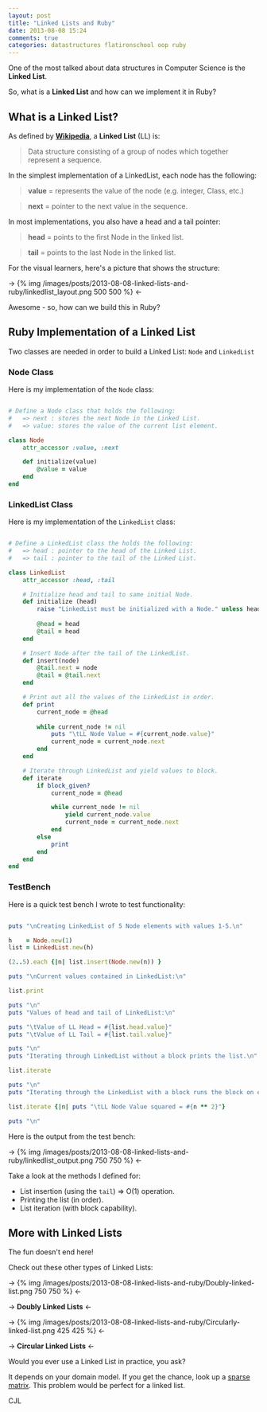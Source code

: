 ```yaml
---
layout: post
title: "Linked Lists and Ruby"
date: 2013-08-08 15:24
comments: true
categories: datastructures flatironschool oop ruby
---
```


One of the most talked about data structures in Computer Science is the **Linked List**.  

So, what is a **Linked List** and how can we implement it in Ruby?

## What is a Linked List?

As defined by **[Wikipedia](https://en.wikipedia.org/wiki/Linked_list)**, a **Linked List** (LL) is:

> Data structure consisting of a group of nodes which together represent a sequence.

In the simplest implementation of a LinkedList, each node has the following:

> **value** = represents the value of the node (e.g. integer, Class, etc.)

> **next** = pointer to the next value in the sequence.

In most implementations, you also have a head and a tail pointer:

> **head** = points to the first Node in the linked list.

> **tail** = points to the last Node in the linked list.

For the visual learners, here's a picture that shows the structure:

-> {% img /images/posts/2013-08-08-linked-lists-and-ruby/linkedlist_layout.png 500 500 %} <-

Awesome - so, how can we build this in Ruby?

## Ruby Implementation of a Linked List

Two classes are needed in order to build a Linked List: `Node` and `LinkedList`

### Node Class

Here is my implementation of the `Node` class:

```ruby

# Define a Node class that holds the following:
# 	=> next	: stores the next Node in the Linked List. 
# 	=> value: stores the value of the current list element.

class Node
	attr_accessor :value, :next

	def initialize(value)
		@value = value
	end
end

```

### LinkedList Class

Here is my implementation of the `LinkedList` class:

```ruby

# Define a LinkedList class the holds the following:
# 	=> head	: pointer to the head of the Linked List. 
# 	=> tail	: pointer to the tail of the Linked List. 

class LinkedList
	attr_accessor :head, :tail

	# Initialize head and tail to same initial Node.
	def initialize (head)
		raise "LinkedList must be initialized with a Node." unless head.is_a?(Node)
			
		@head = head
		@tail = head
	end

	# Insert Node after the tail of the LinkedList.
	def insert(node)
		@tail.next = node
		@tail = @tail.next
	end

	# Print out all the values of the LinkedList in order.
	def print
		current_node = @head
		
		while current_node != nil
			puts "\tLL Node Value = #{current_node.value}"
			current_node = current_node.next
		end
	end

	# Iterate through LinkedList and yield values to block.
	def iterate
		if block_given?
			current_node = @head

			while current_node != nil
				yield current_node.value
				current_node = current_node.next
			end
		else
			print
		end
	end
end

```

### TestBench

Here is a quick test bench I wrote to test functionality:

```ruby

puts "\nCreating LinkedList of 5 Node elements with values 1-5.\n"

h 	 = Node.new(1)
list = LinkedList.new(h)

(2..5).each {|n| list.insert(Node.new(n)) }

puts "\nCurrent values contained in LinkedList:\n"

list.print

puts "\n"
puts "Values of head and tail of LinkedList:\n"

puts "\tValue of LL Head = #{list.head.value}"
puts "\tValue of LL Tail = #{list.tail.value}"

puts "\n"
puts "Iterating through LinkedList without a block prints the list.\n"

list.iterate

puts "\n"
puts "Iterating through the LinkedList with a block runs the block on each element.\n"

list.iterate {|n| puts "\tLL Node Value squared = #{n ** 2}"}

puts "\n"

```

Here is the output from the test bench:

-> {% img /images/posts/2013-08-08-linked-lists-and-ruby/linkedlist_output.png 750 750 %} <-

Take a look at the methods I defined for:

* List insertion (using the `tail`) => O(1) operation.
* Printing the list (in order).
* List iteration (with block capability). 

## More with Linked Lists

The fun doesn't end here!  

Check out these other types of Linked Lists:

-> {% img /images/posts/2013-08-08-linked-lists-and-ruby/Doubly-linked-list.png 750 750 %} <-

-> **Doubly Linked Lists** <-

-> {% img /images/posts/2013-08-08-linked-lists-and-ruby/Circularly-linked-list.png 425 425 %} <-

-> **Circular Linked Lists** <-

Would you ever use a Linked List in practice, you ask?  

It depends on your domain model. If you get the chance, look up a [sparse matrix](http://en.wikipedia.org/wiki/Sparse_matrix). This problem would be perfect for a linked list.  

CJL